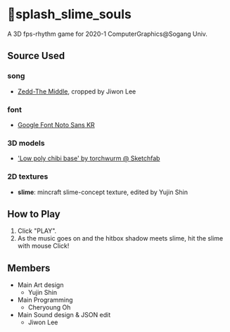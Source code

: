 # 🔫splash_slime_souls
A 3D fps-rhythm game for 2020-1 ComputerGraphics@Sogang Univ.

## Source Used
### song
- [Zedd-The Middle](https://www.youtube.com/watch?v=Lj6Y6JCu-l4), cropped by Jiwon Lee
### font
- [Google Font Noto Sans KR](https://fonts.google.com/specimen/Noto+Sans+KR?query=noto+sans&selection.family=Noto+Sans+KR:wght@900&sidebar.open)
### 3D models
- ['Low poly chibi base' by torchwurm @ Sketchfab](https://sketchfab.com/3d-models/low-poly-chibi-base-11769b72503d4a1cb92158c20af87c22)
### 2D textures
- **slime**: mincraft slime-concept texture, edited by Yujin Shin

## How to Play
1. Click "PLAY".
2. As the music goes on and the hitbox shadow meets slime, hit the slime with mouse Click!

## Members
- Main Art design
  - Yujin Shin
- Main Programming
  - Cheryoung Oh
- Main Sound design & JSON edit
  - Jiwon Lee
